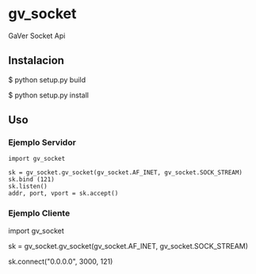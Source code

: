 # gv_socket
GaVer Socket Api

## Instalacion

$ python setup.py build

$ python setup.py install

## Uso

### Ejemplo Servidor
```
import gv_socket

sk = gv_socket.gv_socket(gv_socket.AF_INET, gv_socket.SOCK_STREAM)
sk.bind (121)
sk.listen()
addr, port, vport = sk.accept()
```

### Ejemplo Cliente

import gv_socket


sk = gv_socket.gv_socket(gv_socket.AF_INET, gv_socket.SOCK_STREAM)

sk.connect("0.0.0.0", 3000, 121)
